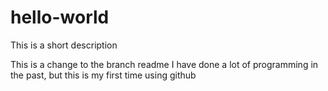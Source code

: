 # hello-world
This is a short description

This is a change to the branch readme
I have done a lot of programming  in the past, but this is my first time using github

